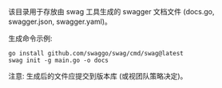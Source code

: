 该目录用于存放由 swag 工具生成的 swagger 文档文件 (docs.go, swagger.json, swagger.yaml)。

生成命令示例:

```
go install github.com/swaggo/swag/cmd/swag@latest
swag init -g main.go -o docs
```

注意: 生成后的文件应提交到版本库 (或视团队策略决定)。
